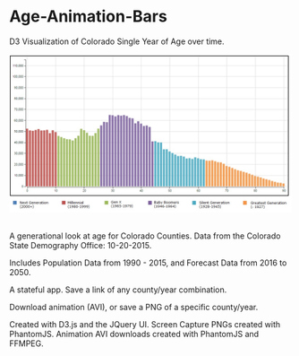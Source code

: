 # Age-Animation-Bars
D3 Visualization of Colorado Single Year of Age over time.

<img src="img/agebars.jpg" /><br /><br />

A generational look at age for Colorado Counties.  Data from the Colorado State Demography Office: 10-20-2015.

Includes Population Data from 1990 - 2015, and Forecast Data from 2016 to 2050.

A stateful app.  Save a link of any county/year combination.  

Download animation (AVI), or save a PNG of a specific county/year.

Created with D3.js and the JQuery UI.
Screen Capture PNGs created with PhantomJS.
Animation AVI downloads created with PhantomJS and FFMPEG.